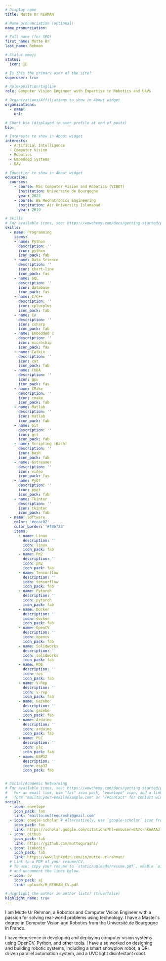 ```yaml
---
# Display name
title: Mutte Ur REHMAN

# Name pronunciation (optional)
name_pronunciation:

# Full name (for SEO)
first_name: Mutte Ur 
last_name: Rehman

# Status emoji
status:
  icon: 🧑‍💻️

# Is this the primary user of the site?
superuser: true

# Role/position/tagline
role: Computer Vision Engineer with Expertise in Robotics and UAVs

# Organizations/Affiliations to show in About widget
organizations:
  - name: 
    url: 

# Short bio (displayed in user profile at end of posts)
bio: 

# Interests to show in About widget
interests:
  - Artificial Intelligence
  - Computer Vision
  - Robotics
  - Embedded Systems
  - UAV

# Education to show in About widget
education:
  courses:
    - course: MSc Computer Vision and Robotics (VIBOT)
      institution: Universite de Bourgogne
      year: 2023
    - course: BE Mechatronics Engineering
      institution: Air University Islamabad
      year: 2019

# Skills
# For available icons, see: https://wowchemy.com/docs/getting-started/page-builder/#icons
skills:
  - name: Programming
    items:
    - name: Python
      description: ''
      icon: python
      icon_pack: fab
    - name: Data Science
      description: ''
      icon: chart-line
      icon_pack: fas
    - name: SQL
      description: ''
      icon: database
      icon_pack: fas
    - name: C/C++
      description: ''
      icon: cplusplus
      icon_pack: fab
    - name: C#
      description: ''
      icon: csharp
      icon_pack: fab
    - name: Embedded C
      description: ''
      icon: microchip
      icon_pack: fas
    - name: Catkin
      description: ''
      icon: cat
      icon_pack: fab
    - name: CUDA
      description: ''
      icon: gpu
      icon_pack: fas
    - name: CMake
      description: ''
      icon: cmake
      icon_pack: fab
    - name: Matlab
      description: ''
      icon: matlab
      icon_pack: fab
    - name: Git
      description: ''
      icon: git
      icon_pack: fab
    - name: Scripting (Bash)
      description: ''
      icon: bash
      icon_pack: fab
    - name: Gstreamer
      description: ''
      icon: video
      icon_pack: fas
    - name: PyQT
      description: ''
      icon: pyqt
      icon_pack: fab
    - name: Tkinter
      description: ''
      icon: tkinter
      icon_pack: fab
  - name: Software
    color: '#eeac02'
    color_border: '#f0bf23'
    items:
      - name: Linux
        description: ''
        icon: linux
        icon_pack: fab
      - name: Pm2
        description: ''
        icon: pm2
        icon_pack: fab
      - name: Tensorflow
        description: ''
        icon: tensorflow
        icon_pack: fab
      - name: Pytorch
        description: ''
        icon: pytorch
        icon_pack: fab
      - name: Docker
        description: ''
        icon: docker
        icon_pack: fab
      - name: OpenCV
        description: ''
        icon: opencv
        icon_pack: fab
      - name: Solidworks
        description: ''
        icon: solidworks
        icon_pack: fab
      - name: ROS
        description: ''
        icon: ros
        icon_pack: fab
      - name: V‑Rep
        description: ''
        icon: v-rep
        icon_pack: fab
      - name: Gazebo
        description: ''
        icon: gazebo
        icon_pack: fab
      - name: Arduino
        description: ''
        icon: arduino
        icon_pack: fab
      - name: PLC
        description: ''
        icon: plc
        icon_pack: fab
      - name: ESP32
        description: ''
        icon: esp32
        icon_pack: fab


# Social/Academic Networking
# For available icons, see: https://wowchemy.com/docs/getting-started/page-builder/#icons
#   For an email link, use "fas" icon pack, "envelope" icon, and a link in the
#   form "mailto:your-email@example.com" or "/#contact" for contact widget.
social:
  - icon: envelope
    icon_pack: fas
    link: 'mailto:muttequreshi@gmail.com'
  - icon: google-scholar # Alternatively, use `google-scholar` icon from `ai` icon pack
    icon_pack: fas
    link: https://scholar.google.com/citations?hl=en&user=BA7c-hkAAAAJ
  - icon: github
    icon_pack: fab
    link: https://github.com/muttequrashi/
  - icon: linkedin
    icon_pack: fab
    link: https://www.linkedin.com/in/mutte-ur-rahman/
  # Link to a PDF of your resume/CV.
  # To use: copy your resume to `static/uploads/resume.pdf`, enable `ai` icons in `params.yaml`,
  # and uncomment the lines below.
  - icon: cv
    icon_pack: ai
    link: uploads/M_REHMAN_CV.pdf

# Highlight the author in author lists? (true/false)
highlight_name: true
---
```


I am Mutte Ur Rehman, a Robotics and Computer Vision Engineer with a passion for solving real-world problems using technology. I have a Master's degree in Computer Vision and Robotics from the Université de Bourgogne in France.

I have experience in developing and deploying computer vision systems using OpenCV, Python, and other tools. I have also worked on designing and building robotic systems, including a smart snowplow robot, a QR-driven parallel automation system, and a UVC light disinfectant robot.
